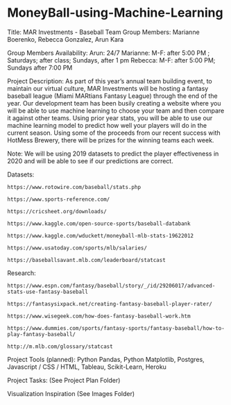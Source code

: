 # MoneyBall-using-Machine-Learning

Title: MAR Investments - Baseball Team
Group Members: Marianne Boerenko, Rebecca Gonzalez, Arun Kara

Group Members Availability: 
	Arun: 24/7
	Marianne: M-F: after 5:00 PM ; Saturdays; after class; Sundays, after 1 pm
	Rebecca:  M-F: after 5:00 PM; Sundays after 7:00 PM

Project Description: As part of this year’s annual team building event, to maintain our virtual culture, MAR Investments will be hosting a fantasy baseball league (Miami MARtians Fantasy League) through the end of the year.  Our development team has been busily creating a website where you will be able to use machine learning to choose your team and then compare it against other teams.  Using prior year stats, you will be able to use our machine learning model to predict how well your players will do in the current season.  Using some of the proceeds from our recent success with HotMess Brewery, there will be prizes for the winning teams each week. 

Note:  We will be using 2019 datasets to predict the player effectiveness in 2020 and will be able to see if our predictions are correct.

Datasets: 
  
  	https://www.rotowire.com/baseball/stats.php
  
 	https://www.sports-reference.com/
  
 	https://cricsheet.org/downloads/
  
  	https://www.kaggle.com/open-source-sports/baseball-databank
  
  	https://www.kaggle.com/wduckett/moneyball-mlb-stats-19622012
  
  	https://www.usatoday.com/sports/mlb/salaries/
  
  	https://baseballsavant.mlb.com/leaderboard/statcast 
  



Research:

  	https://www.espn.com/fantasy/baseball/story/_/id/29206017/advanced-stats-use-fantasy-baseball
	
  	https://fantasysixpack.net/creating-fantasy-baseball-player-rater/ 
	
  	https://www.wisegeek.com/how-does-fantasy-baseball-work.htm
	
  	https://www.dummies.com/sports/fantasy-sports/fantasy-baseball/how-to-play-fantasy-baseball/
	
  	http://m.mlb.com/glossary/statcast 
  
Project Tools (planned):
  Python Pandas, 
  Python Matplotlib, 
  Postgres, 
  Javascript / CSS / HTML, 
  Tableau, 
  Scikit-Learn, 
  Heroku

Project Tasks: (See Project Plan Folder)

Visualization Inspiration (See Images Folder)
